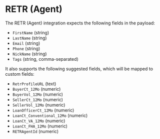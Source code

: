 # RETR (Agent)

The RETR (Agent) integration expects the following fields in the payload:

- `FirstName` (string)
- `LastName` (string)
- `Email` (string)
- `Phone` (string)
- `NickName` (string)
- `Tags` (string, comma-separated)

It also supports the following suggested fields, which will be mapped to custom fields:

- `RetrProfileURL` (text)
- `BuyerCt_12Mo` (numeric)
- `BuyerVol_12Mo` (numeric)
- `SellerCt_12Mo` (numeric)
- `SellerVol_12Mo` (numeric)
- `LoanOfficerCt_12Mo` (numeric)
- `LoanCt_Conventional_12Mo` (numeric)
- `LoanCt_VA_12Mo` (numeric)
- `LoanCt_FHA_12Mo` (numeric)
- `RETRAgentId` (numeric)
